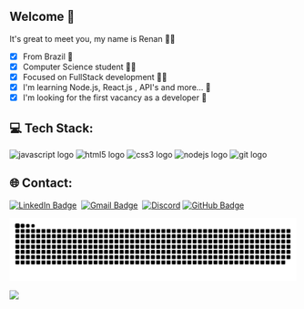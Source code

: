 ## Welcome 🤙

It's great to meet you, my name is Renan 👋😄

- [x] From Brazil 📍
- [x] Computer Science student 👨‍🎓
- [x] Focused on FullStack development 👨‍💻 
- [x] I'm learning Node.js, React.js , API's and more... 🧠
- [x] I'm looking for the first vacancy as a developer 🤞

## 💻 Tech Stack:
<span>
  <img src="https://cdn.jsdelivr.net/gh/devicons/devicon/icons/javascript/javascript-original.svg" height="40" width="52" alt="javascript logo"  />
  <img src="https://cdn.jsdelivr.net/gh/devicons/devicon/icons/html5/html5-original.svg" height="40" width="52" alt="html5 logo"  />
  <img src="https://cdn.jsdelivr.net/gh/devicons/devicon/icons/css3/css3-original.svg" height="40" width="52" alt="css3 logo"  />
  <img src="https://cdn.jsdelivr.net/gh/devicons/devicon/icons/nodejs/nodejs-original.svg" height="40" width="52" alt="nodejs logo"  />
  <img src="https://cdn.jsdelivr.net/gh/devicons/devicon/icons/git/git-original.svg" height="40" width="52" alt="git logo"  /> 
</span>

## 🌐 Contact:

<a href="https://www.linkedin.com/in/renyzeraa" target="_blank"><img src="https://img.shields.io/badge/LinkedIn-0077B5?style=flat&logo=linkedin&logoColor=white" alt="LinkedIn Badge" height="20"></a>&nbsp;
<a href="mailto:renansilvaytb@gmail.com" target="_blank"><img src="https://img.shields.io/badge/Gmail-D14836?style=flat&logo=gmail&logoColor=white" alt="Gmail Badge" height="20"></a>&nbsp;
[![Discord](https://img.shields.io/badge/Discord-%237289DA.svg?logo=discord&logoColor=white)](htttps://discord.gg/renan_s#7826) 
<a href="https://www.github.com/renyzeraa" target="_blank"><img src="https://img.shields.io/badge/GitHub-100000?style=flat&logo=github&logoColor=white" alt="GitHub Badge" height="20"></a>&nbsp;

<div align="center">
  
  ![Snake animation](https://github.com/renyzeraa/renyzeraa/blob/output/github-contribution-grid-snake.svg)
</div>

<img align="left" src="https://profile-counter.glitch.me/renyzeraa/count.svg?"  />
